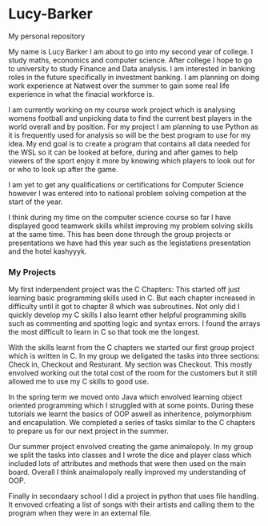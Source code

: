 # Lucy-Barker
My personal repository

My name is Lucy Barker I am about to go into my second year of college. I study maths, economics and computer science. After college I hope to go to university to study Finance and Data analysis. I am interested in banking roles in the future specifically in investment banking. I am planning on doing work experience at Natwest over the summer to gain some real life experience in what the finacial workforce is.

I am currently working on my course work project which is analysing womens football and unpicking data to find the current best players in the world overall and by position. For my project I am planning to use Python as it is frequently used for analysis so will be the best program to use for my idea. My end goal is to create a program that contains all data needed for the WSL so it can be looked at before, during and after games to help viewers of the sport enjoy it more by knowing which players to look out for or who to look up after the game. 

I am yet to get any qualifications or certifications for Computer Science however I was entered into to national problem solving competion at the start of the year. 

I think during my time on the computer science course so far I have displayed good teamwork skills whilst improving my problem solving skills at the same time. This has been done through the group projects or presentations we have had this year such as the legistations presentation and the hotel kashyyyk.  

### My Projects

My first inderpendent project was the C Chapters: This started off just learning basic programming skills used in C. But each chapter increased in difficulty until it got to chapter 8 which was subroutines. Not only did I quickly develop my C skills I also learnt other helpful programming skills such as commenting and spotting logic and syntax errors. I found the arrays the most difficult to learn in C so that took me the longest. 

With the skills learnt from the C chapters we started our first group project which is written in C. In my group we deligated the tasks into three sections: Check in, Checkout and Resturant. My section was Checkout. This mostly envolved working out the total cost of the room for the customers but it still allowed me to use my C skills to good use. 

In the spring term we moved onto Java which envolved learning object oriented programming which I struggled with at some points. During these tutorials we learnt the basics of OOP aswell as inheritence, polymorphism and encapulation. We completed a series of tasks similar to the C chapters to prepare us for our next project in the summer. 

Our summer project envolved creating the game animalopoly. In my group we split the tasks into classes and I wrote the dice and player class which included lots of attributes and methods that were then used on the main board. Overall I think anaimalopoly really improved my understanding of OOP. 

Finally in secondaary school I did a project in python that uses file handling. It envoved crfeating a list of songs with their artists and calling them to the program when they were in an external file. 
